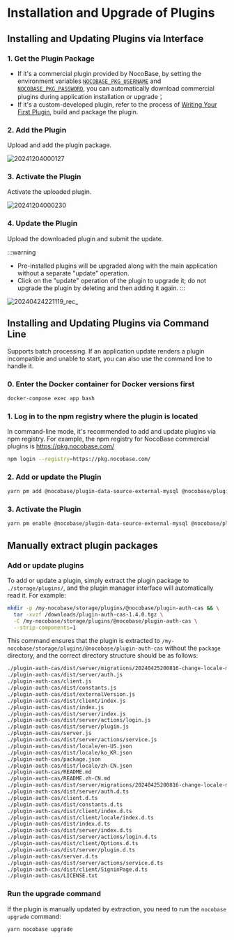 # Installation and Upgrade of Plugins

## Installing and Updating Plugins via Interface

### 1. Get the Plugin Package

- If it's a commercial plugin provided by NocoBase, by setting the environment variables [`NOCOBASE_PKG_USERNAME`](/welcome/getting-started/env#nocobase_pkg_username) and [`NOCOBASE_PKG_PASSWORD`](/welcome/getting-started/env#nocobase_pkg_password), you can automatically download commercial plugins during application installation or upgrade；
- If it's a custom-developed plugin, refer to the process of [Writing Your First Plugin](/development/your-fisrt-plugin), build and package the plugin.

### 2. Add the Plugin

Upload and add the plugin package.

![20241204000127](https://static-docs.nocobase.com/20241204000127.png)

### 3. Activate the Plugin

Activate the uploaded plugin.

![20241204000230](https://static-docs.nocobase.com/20241204000230.png)

### 4. Update the Plugin

Upload the downloaded plugin and submit the update.

:::warning
- Pre-installed plugins will be upgraded along with the main application without a separate "update" operation.
- Click on the "update" operation of the plugin to upgrade it; do not upgrade the plugin by deleting and then adding it again.
:::

![20240424221119_rec_](https://nocobase-docs.oss-cn-beijing.aliyuncs.com/20240424221119_rec_.gif)

## Installing and Updating Plugins via Command Line

Supports batch processing. If an application update renders a plugin incompatible and unable to start, you can also use the command line to handle it.

### 0. Enter the Docker container for Docker versions first

```bash
docker-compose exec app bash
```

### 1. Log in to the npm registry where the plugin is located

In command-line mode, it's recommended to add and update plugins via npm registry. For example, the npm registry for NocoBase commercial plugins is https://pkg.nocobase.com/

```bash
npm login --registry=https://pkg.nocobase.com/
```

### 2. Add or update the Plugin

```bash
yarn pm add @nocobase/plugin-data-source-external-mysql @nocobase/plugin-embed --registry=https://pkg.nocobase.com/
```

### 3. Activate the Plugin

```bash
yarn pm enable @nocobase/plugin-data-source-external-mysql @nocobase/plugin-embed
```

## Manually extract plugin packages

### Add or update plugins

To add or update a plugin, simply extract the plugin package to `./storage/plugins/`, and the plugin manager interface will automatically read it. For example:

```bash
mkdir -p /my-nocobase/storage/plugins/@nocobase/plugin-auth-cas && \
  tar -xvzf /downloads/plugin-auth-cas-1.4.0.tgz \
  -C /my-nocobase/storage/plugins/@nocobase/plugin-auth-cas \
  --strip-components=1
```

This command ensures that the plugin is extracted to `/my-nocobase/storage/plugins/@nocobase/plugin-auth-cas` without the `package` directory, and the correct directory structure should be as follows:

```bash
./plugin-auth-cas/dist/server/migrations/20240425200816-change-locale-module.js
./plugin-auth-cas/dist/server/auth.js
./plugin-auth-cas/client.js
./plugin-auth-cas/dist/constants.js
./plugin-auth-cas/dist/externalVersion.js
./plugin-auth-cas/dist/client/index.js
./plugin-auth-cas/dist/index.js
./plugin-auth-cas/dist/server/index.js
./plugin-auth-cas/dist/server/actions/login.js
./plugin-auth-cas/dist/server/plugin.js
./plugin-auth-cas/server.js
./plugin-auth-cas/dist/server/actions/service.js
./plugin-auth-cas/dist/locale/en-US.json
./plugin-auth-cas/dist/locale/ko_KR.json
./plugin-auth-cas/package.json
./plugin-auth-cas/dist/locale/zh-CN.json
./plugin-auth-cas/README.md
./plugin-auth-cas/README.zh-CN.md
./plugin-auth-cas/dist/server/migrations/20240425200816-change-locale-module.d.ts
./plugin-auth-cas/dist/server/auth.d.ts
./plugin-auth-cas/client.d.ts
./plugin-auth-cas/dist/constants.d.ts
./plugin-auth-cas/dist/client/index.d.ts
./plugin-auth-cas/dist/client/locale/index.d.ts
./plugin-auth-cas/dist/index.d.ts
./plugin-auth-cas/dist/server/index.d.ts
./plugin-auth-cas/dist/server/actions/login.d.ts
./plugin-auth-cas/dist/client/Options.d.ts
./plugin-auth-cas/dist/server/plugin.d.ts
./plugin-auth-cas/server.d.ts
./plugin-auth-cas/dist/server/actions/service.d.ts
./plugin-auth-cas/dist/client/SigninPage.d.ts
./plugin-auth-cas/LICENSE.txt
```

### Run the upgrade command

If the plugin is manually updated by extraction, you need to run the `nocobase upgrade` command:

```bash
yarn nocobase upgrade
```
